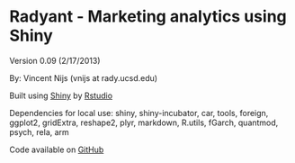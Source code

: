 # Radyant - Marketing analytics using Shiny

Version 0.09 (2/17/2013)

By: Vincent Nijs (vnijs at rady.ucsd.edu)

Built using [Shiny](http://www.rstudio.com/shiny/) by [Rstudio](http://www.rstudio.com/)

Dependencies for local use: shiny, shiny-incubator, car, tools, foreign, ggplot2, gridExtra, reshape2, plyr, markdown, R.utils, fGarch, quantmod, psych, rela, arm

Code available on [GitHub](https://github.com/mostly-harmless/radyant)
